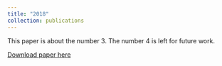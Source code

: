 ```yaml
---
title: "2018"
collection: publications
---
```

This paper is about the number 3. The number 4 is left for future work.

[Download paper here](http://academicpages.github.io/files/paper3.pdf)
